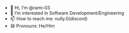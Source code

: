 - 👋 Hi, I’m @rami-03
- 👀 I’m interested in Software Development/Engineering
- 📫 How to reach me: nully.0(discord)
- 😄 Pronouns: He/Him

<!---
rami-03/rami-03 is a ✨ special ✨ repository because its `README.md` (this file) appears on your GitHub profile.
You can click the Preview link to take a look at your changes.
--->
